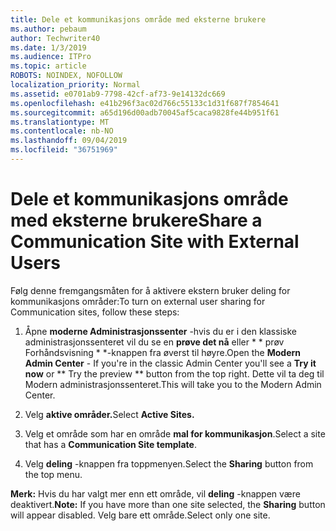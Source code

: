 ```yaml
---
title: Dele et kommunikasjons område med eksterne brukere
ms.author: pebaum
author: Techwriter40
ms.date: 1/3/2019
ms.audience: ITPro
ms.topic: article
ROBOTS: NOINDEX, NOFOLLOW
localization_priority: Normal
ms.assetid: e0701ab9-7798-42cf-af73-9e14132dc669
ms.openlocfilehash: e41b296f3ac02d766c55133c1d31f687f7854641
ms.sourcegitcommit: a65d196d00adb70045af5caca9828fe44b951f61
ms.translationtype: MT
ms.contentlocale: nb-NO
ms.lasthandoff: 09/04/2019
ms.locfileid: "36751969"
---
```

# <a name="share-a-communication-site-with-external-users"></a><span data-ttu-id="c256a-102">Dele et kommunikasjons område med eksterne brukere</span><span class="sxs-lookup"><span data-stu-id="c256a-102">Share a Communication Site with External Users</span></span>

<span data-ttu-id="c256a-103">Følg denne fremgangsmåten for å aktivere ekstern bruker deling for kommunikasjons områder:</span><span class="sxs-lookup"><span data-stu-id="c256a-103">To turn on external user sharing for Communication sites, follow these steps:</span></span> 
  
1. <span data-ttu-id="c256a-104">Åpne **moderne Administrasjonssenter** -hvis du er i den klassiske administrasjonssenteret vil du se en **prøve det nå** eller \* \* prøv Forhåndsvisning \* \*-knappen fra øverst til høyre.</span><span class="sxs-lookup"><span data-stu-id="c256a-104">Open the **Modern Admin Center** - If you're in the classic Admin Center you'll see a **Try it now** or \*\* Try the preview \*\* button from the top right.</span></span> <span data-ttu-id="c256a-105">Dette vil ta deg til Modern administrasjonssenteret.</span><span class="sxs-lookup"><span data-stu-id="c256a-105">This will take you to the Modern Admin Center.</span></span> 
  
2. <span data-ttu-id="c256a-106">Velg **aktive områder.**</span><span class="sxs-lookup"><span data-stu-id="c256a-106">Select **Active Sites.**</span></span>
  
3. <span data-ttu-id="c256a-107">Velg et område som har en område **mal for kommunikasjon**.</span><span class="sxs-lookup"><span data-stu-id="c256a-107">Select a site that has a **Communication Site template**.</span></span> 
  
4. <span data-ttu-id="c256a-108">Velg **deling** -knappen fra toppmenyen.</span><span class="sxs-lookup"><span data-stu-id="c256a-108">Select the **Sharing** button from the top menu.</span></span> 
  
 <span data-ttu-id="c256a-109">**Merk:** Hvis du har valgt mer enn ett område, vil **deling** -knappen være deaktivert.</span><span class="sxs-lookup"><span data-stu-id="c256a-109">**Note:** If you have more than one site selected, the **Sharing** button will appear disabled.</span></span> <span data-ttu-id="c256a-110">Velg bare ett område.</span><span class="sxs-lookup"><span data-stu-id="c256a-110">Select only one site.</span></span> 
  

